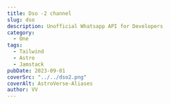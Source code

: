 ```yaml
---
title: Dso -2 channel
slug: dso
description: Unofficial Whatsapp API for Developers
category:
  - One
tags:
  - Tailwind
  - Astro
  - Jamstack
pubDate: 2023-09-01
coverSrc: "../../dso2.png"
coverAlt: AstroVerse-Aliases
author: VV
---
```

